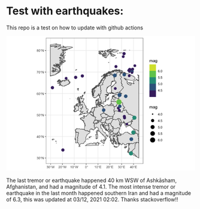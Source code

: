 <!-- README.md is generated from README.Rmd. Please edit that file -->

Test with earthquakes:
======================

This repo is a test on how to update with github actions

![](man/figures/README-unnamed-chunk-2-1.png)

The last tremor or earthquake happened 40 km WSW of Ashkāsham,
Afghanistan, and had a magnitude of 4.1. The most intense tremor or
earthquake in the last month happened southern Iran and had a magnitude
of 6.3, this was updated at 03/12, 2021 02:02. Thanks stackoverflow!!
